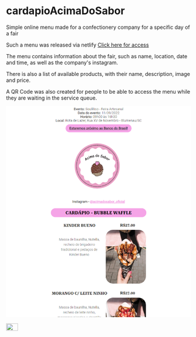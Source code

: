 # cardapioAcimaDoSabor


Simple online menu made for a confectionery company for a specific day of a fair

Such a menu was released via netlify [Click here for access](https://cardapio-acimadosabor.netlify.app/)

The menu contains information about the fair, such as name, location, date and time, as well as the company's instagram.

There is also a list of available products, with their name, description, image and price.

A QR Code was also created for people to be able to access the menu while they are waiting in the service queue.


![preview](./.github/preview.png)


<img src="https://user-images.githubusercontent.com/57837644/189248232-d679d19c-c195-44b9-804e-0cb573daab28.png" width=25% height=25%>





